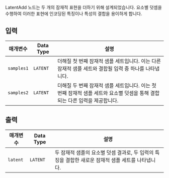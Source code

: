 
LatentAdd 노드는 두 개의 잠재적 표현을 더하기 위해 설계되었습니다. 요소별 덧셈을 수행하여 이러한 표현에 인코딩된 특징이나 특성의 결합을 용이하게 합니다.

## 입력

| 매개변수    | Data Type | 설명 |
|--------------|-------------|-------------|
| `samples1`   | `LATENT`    | 더해질 첫 번째 잠재적 샘플 세트입니다. 이는 다른 잠재적 샘플 세트와 결합될 입력 중 하나를 나타냅니다. |
| `samples2`   | `LATENT`    | 더해질 두 번째 잠재적 샘플 세트입니다. 이는 첫 번째 잠재적 샘플 세트와 요소별 덧셈을 통해 결합되는 다른 입력을 제공합니다. |

## 출력

| 매개변수 | Data Type | 설명 |
|-----------|-------------|-------------|
| `latent`  | `LATENT`    | 두 잠재적 샘플의 요소별 덧셈 결과로, 두 입력의 특징을 결합한 새로운 잠재적 샘플 세트를 나타냅니다. |
